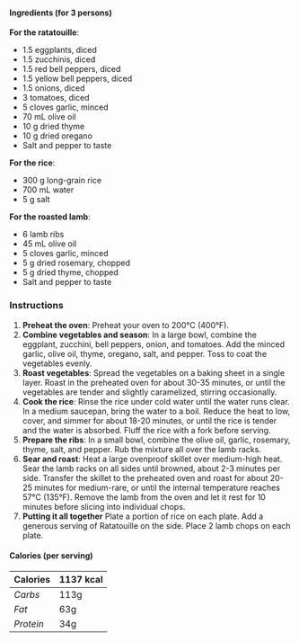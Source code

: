 #### Ingredients (for 3 persons)

**For the ratatouille**:
- 1.5 eggplants, diced
- 1.5 zucchinis, diced
- 1.5 red bell peppers, diced
- 1.5 yellow bell peppers, diced
- 1.5 onions, diced
- 3 tomatoes, diced
- 5 cloves garlic, minced
- 70 mL olive oil
- 10 g dried thyme
- 10 g dried oregano
- Salt and pepper to taste

**For the rice**:
- 300 g long-grain rice
- 700 mL water
- 5 g salt

**For the roasted lamb**:
- 6 lamb ribs  
- 45 mL olive oil
- 5 cloves garlic, minced
- 5 g dried rosemary, chopped
- 5 g dried thyme, chopped
- Salt and pepper to taste

### Instructions

1. **Preheat the oven**:
Preheat your oven to 200°C (400°F).
2. **Combine vegetables and season**:
In a large bowl, combine the eggplant, zucchini, bell peppers, onion, and tomatoes. Add the minced garlic, olive oil, thyme, oregano, salt, and pepper. Toss to coat the vegetables evenly.
3. **Roast vegetables**:
Spread the vegetables on a baking sheet in a single layer. Roast in the preheated oven for about 30-35 minutes, or until the vegetables are tender and slightly caramelized, stirring occasionally.
4. **Cook the rice**:
Rinse the rice under cold water until the water runs clear. In a medium saucepan, bring the water to a boil. Reduce the heat to low, cover, and simmer for about 18-20 minutes, or until the rice is tender and the water is absorbed. Fluff the rice with a fork before serving.
5. **Prepare the ribs**:
In a small bowl, combine the olive oil, garlic, rosemary, thyme, salt, and pepper. Rub the mixture all over the lamb racks.
6. **Sear and roast**:
Heat a large ovenproof skillet over medium-high heat. Sear the lamb racks on all sides until browned, about 2-3 minutes per side. Transfer the skillet to the preheated oven and roast for about 20-25 minutes for medium-rare, or until the internal temperature reaches 57°C (135°F).
Remove the lamb from the oven and let it rest for 10 minutes before slicing into individual chops.
7. **Putting it all together**
Plate a portion of rice on each plate. Add a generous serving of Ratatouille on the side. Place 2 lamb chops on each plate.

#### Calories (per serving)

| **Calories** | 1137 kcal |
| ----------- | ----------- |
| *Carbs* | 113g |
| *Fat* | 63g |
| *Protein* | 34g |
